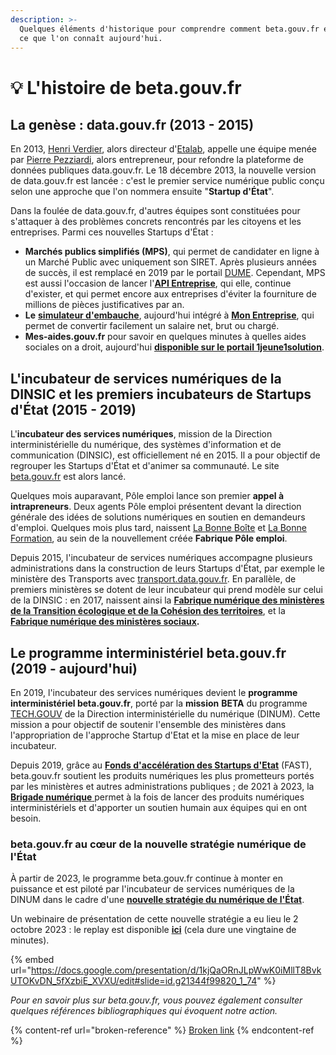 ```yaml
---
description: >-
  Quelques éléments d'historique pour comprendre comment beta.gouv.fr est devenu
  ce que l'on connaît aujourd'hui.
---
```


# 💡 L'histoire de beta.gouv.fr

## La genèse : data.gouv.fr (2013 - 2015)

En 2013, [Henri Verdier](https://fr.wikipedia.org/wiki/Henri\_Verdier), alors directeur d'[Etalab](https://www.etalab.gouv.fr), appelle une équipe menée par [Pierre Pezziardi](https://fr.wikipedia.org/wiki/Pierre\_Pezziardi), alors entrepreneur, pour refondre la plateforme de données publiques data.gouv.fr. Le 18 décembre 2013, la nouvelle version de data.gouv.fr est lancée : c'est le premier service numérique public conçu selon une approche que l'on nommera ensuite "**Startup d'État**".

Dans la foulée de data.gouv.fr, d'autres équipes sont constituées pour s'attaquer à des problèmes concrets rencontrés par les citoyens et les entreprises. Parmi ces nouvelles Startups d'État :

* **Marchés publics simplifiés (MPS)**, qui permet de candidater en ligne à un Marché Public avec uniquement son SIRET. Après plusieurs années de succès, il est remplacé en 2019 par le portail [DUME](https://dume.chorus-pro.gouv.fr). Cependant, MPS est aussi l'occasion de lancer l'[**API Entreprise**](https://entreprise.api.gouv.fr), qui elle, continue d'exister, et qui permet encore aux entreprises d'éviter la fourniture de millions de pièces justificatives par an.
* **Le** [**simulateur d'embauche**](https://mon-entreprise.fr/simulateurs/salaire-brut-net), aujourd'hui intégré à [**Mon Entreprise**](https://mon-entreprise.fr), qui permet de convertir facilement un salaire net, brut ou chargé.
* **Mes-aides.gouv.fr** pour savoir en quelques minutes à quelles aides sociales on a droit, aujourd'hui [**disponible sur le portail 1jeune1solution**](https://mes-aides.1jeune1solution.beta.gouv.fr/simulation/individu/demandeur/date\_naissance).

## L'incubateur de services numériques de la DINSIC et les premiers incubateurs de Startups d'État (2015 - 2019)

L'**incubateur des services numériques**, mission de la Direction interministérielle du numérique, des systèmes d'information et de communication (DINSIC), est officiellement né en 2015. Il a pour objectif de regrouper les Startups d'État et d'animer sa communauté. Le site [beta.gouv.fr](../../presentation-de-beta.gouv.fr/histoire-de-beta.gouv.fr/broken-reference/) est alors lancé.

Quelques mois auparavant, Pôle emploi lance son premier **appel à intrapreneurs**. Deux agents Pôle emploi présentent devant la direction générale des idées de solutions numériques en soutien en demandeurs d'emploi. Quelques mois plus tard, naissent [La Bonne Boîte](https://labonneboite.pole-emploi.fr) et [La Bonne Formation](https://labonneformation.pole-emploi.fr), au sein de la nouvellement créée **Fabrique Pôle emploi**.

Depuis 2015, l'incubateur de services numériques accompagne plusieurs administrations dans la construction de leurs Startups d'État, par exemple le ministère des Transports avec [transport.data.gouv.fr](http://transport.data.gouv.fr). En parallèle, de premiers ministères se dotent de leur incubateur qui prend modèle sur celui de la DINSIC : en 2017, naissent ainsi la [**Fabrique numérique des ministères de la Transition écologique et de la Cohésion des territoires**](https://www.ecologie.gouv.fr/fabrique-numerique), et la [**Fabrique numérique des ministères sociaux**](https://www.fabrique.social.gouv.fr)**.**

## Le programme interministériel beta.gouv.fr (2019 - aujourd'hui)

En 2019, l'incubateur des services numériques devient le **programme interministériel beta.gouv.fr**, porté par la **mission** **BETA** du programme [TECH.GOUV](https://www.numerique.gouv.fr/actualites/tech-gouv-accelerer-la-transformation-numerique-du-service-public/) de la Direction interministérielle du numérique (DINUM). Cette mission a pour objectif de soutenir l'ensemble des ministères dans l'appropriation de l'approche Startup d'Etat et la mise en place de leur incubateur.

Depuis 2019, grâce au [**Fonds d'accélération des Startups d'Etat**](https://beta.gouv.fr/approche/fast) (FAST), beta.gouv.fr soutient les produits numériques les plus prometteurs portés par les ministères et autres administrations publiques ; de 2021 à 2023, la [**Brigade numérique** ](https://www.acteurspublics.fr/articles/la-dsi-de-letat-muscle-ses-equipes-beta-gouv-en-creant-une-brigade-dintervention-numerique)permet à la fois de lancer des produits numériques interministériels et d'apporter un soutien humain aux équipes qui en ont besoin.

### beta.gouv.fr au cœur de la nouvelle stratégie numérique de l'État

À partir de 2023, le programme beta.gouv.fr continue à monter en puissance et est piloté par l'incubateur de services numériques de la DINUM dans le cadre d'une [**nouvelle stratégie du numérique de l'État**](https://www.numerique.gouv.fr/actualites/feuille-de-route-de-la-dinum-une-strategie-numerique-au-service-de-lefficacite-de-laction-publique/).

Un webinaire de présentation de cette nouvelle stratégie a eu lieu le 2 octobre 2023 : le replay est disponible [**ici**](https://bbb-dinum-scalelite.visio.education.fr/playback/presentation/2.3/a08711a719bbf6bc9ae9f56e2881c2b389889433-1696238861552) (cela dure une vingtaine de minutes).

{% embed url="https://docs.google.com/presentation/d/1kjQaORnJLpWwK0iMllT8BvkUTOKvDN_5fXzbiE_XVXU/edit#slide=id.g21344f99820_1_74" %}

_Pour en savoir plus sur beta.gouv.fr, vous pouvez également consulter quelques références bibliographiques qui évoquent notre action._

{% content-ref url="broken-reference" %}
[Broken link](broken-reference)
{% endcontent-ref %}
